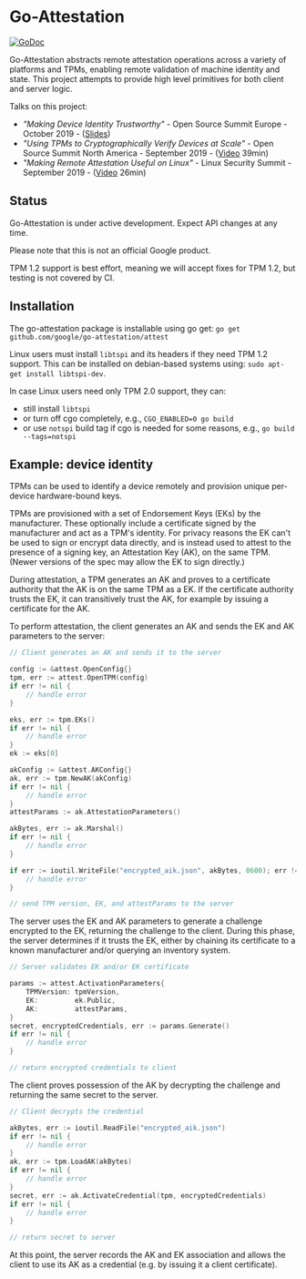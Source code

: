 Go-Attestation
==============

[![GoDoc](https://godoc.org/github.com/google/go-attestation/attest?status.svg)](https://godoc.org/github.com/google/go-attestation/attest)

Go-Attestation abstracts remote attestation operations across a variety of platforms
and TPMs, enabling remote validation of machine identity and state. This project
attempts to provide high level primitives for both client and server logic.

Talks on this project:

* _"Making Device Identity Trustworthy"_ - Open Source Summit Europe - October 2019 - ([Slides](https://static.sched.com/hosted_files/osseu19/ec/Device%20Identity.pdf))
* _"Using TPMs to Cryptographically Verify Devices at Scale"_ - Open Source Summit North America - September 2019 - ([Video](https://www.youtube.com/watch?v=EmEymlA5Q5Q) 39min)
* _"Making Remote Attestation Useful on Linux"_ - Linux Security Summit - September 2019 - ([Video](https://www.youtube.com/watch?v=TKva_h66Ptc) 26min)

## Status

Go-Attestation is under active development. Expect
API changes at any time.

Please note that this is not an official Google product.

TPM 1.2 support is best effort, meaning we will accept fixes for TPM 1.2, but
testing is not covered by CI.

## Installation

The go-attestation package is installable using go get: `go get github.com/google/go-attestation/attest`

Linux users must install `libtspi` and its headers if they need TPM 1.2 support. This can be installed on debian-based systems using: `sudo apt-get install libtspi-dev`.

In case Linux users need only TPM 2.0 support, they can:
* still install `libtspi`
* or turn off cgo completely, e.g., `CGO_ENABLED=0 go build`
* or use `notspi` build tag if cgo is needed for some reasons, e.g., `go build --tags=notspi`

## Example: device identity

TPMs can be used to identify a device remotely and provision unique per-device
hardware-bound keys.

TPMs are provisioned with a set of Endorsement Keys (EKs) by the manufacturer.
These optionally include a certificate signed by the manufacturer and act as a
TPM's identity. For privacy reasons the EK can't be used to sign or encrypt data
directly, and is instead used to attest to the presence of a signing key, an
Attestation Key (AK), on the same TPM. (Newer versions of the spec may allow the
EK to sign directly.)

During attestation, a TPM generates an AK and proves to a certificate authority
that the AK is on the same TPM as a EK. If the certificate authority trusts the
EK, it can transitively trust the AK, for example by issuing a certificate for
the AK.

To perform attestation, the client generates an AK and sends the EK and AK
parameters to the server:

```go
// Client generates an AK and sends it to the server

config := &attest.OpenConfig{}
tpm, err := attest.OpenTPM(config)
if err != nil {
    // handle error
}

eks, err := tpm.EKs()
if err != nil {
    // handle error
}
ek := eks[0]

akConfig := &attest.AKConfig{}
ak, err := tpm.NewAK(akConfig)
if err != nil {
    // handle error
}
attestParams := ak.AttestationParameters()

akBytes, err := ak.Marshal()
if err != nil {
    // handle error
}

if err := ioutil.WriteFile("encrypted_aik.json", akBytes, 0600); err != nil {
    // handle error
}

// send TPM version, EK, and attestParams to the server
```

The server uses the EK and AK parameters to generate a challenge encrypted to
the EK, returning the challenge to the client. During this phase, the server
determines if it trusts the EK, either by chaining its certificate to a known
manufacturer and/or querying an inventory system.

```go
// Server validates EK and/or EK certificate

params := attest.ActivationParameters{
    TPMVersion: tpmVersion,
    EK:         ek.Public,
    AK:         attestParams,
}
secret, encryptedCredentials, err := params.Generate()
if err != nil {
    // handle error
}

// return encrypted credentials to client
```

The client proves possession of the AK by decrypting the challenge and
returning the same secret to the server.

```go
// Client decrypts the credential

akBytes, err := ioutil.ReadFile("encrypted_aik.json")
if err != nil {
    // handle error
}
ak, err := tpm.LoadAK(akBytes)
if err != nil {
    // handle error
}
secret, err := ak.ActivateCredential(tpm, encryptedCredentials)
if err != nil {
    // handle error
}

// return secret to server
```

At this point, the server records the AK and EK association and allows the client
to use its AK as a credential (e.g. by issuing it a client certificate).

